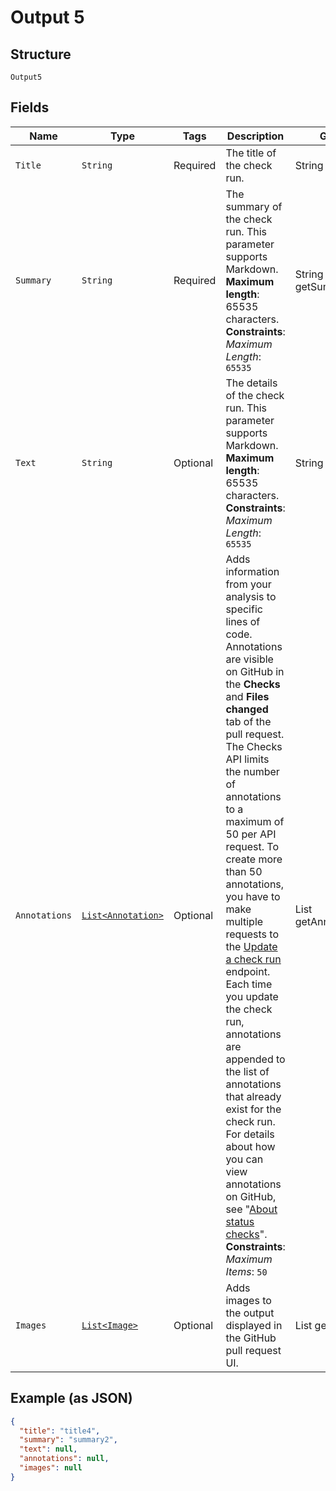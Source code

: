 
# Output 5

## Structure

`Output5`

## Fields

| Name | Type | Tags | Description | Getter | Setter |
|  --- | --- | --- | --- | --- | --- |
| `Title` | `String` | Required | The title of the check run. | String getTitle() | setTitle(String title) |
| `Summary` | `String` | Required | The summary of the check run. This parameter supports Markdown. **Maximum length**: 65535 characters.<br>**Constraints**: *Maximum Length*: `65535` | String getSummary() | setSummary(String summary) |
| `Text` | `String` | Optional | The details of the check run. This parameter supports Markdown. **Maximum length**: 65535 characters.<br>**Constraints**: *Maximum Length*: `65535` | String getText() | setText(String text) |
| `Annotations` | [`List<Annotation>`](../../doc/models/annotation.md) | Optional | Adds information from your analysis to specific lines of code. Annotations are visible on GitHub in the **Checks** and **Files changed** tab of the pull request. The Checks API limits the number of annotations to a maximum of 50 per API request. To create more than 50 annotations, you have to make multiple requests to the [Update a check run](https://docs.github.com/rest/reference/checks#update-a-check-run) endpoint. Each time you update the check run, annotations are appended to the list of annotations that already exist for the check run. For details about how you can view annotations on GitHub, see "[About status checks](https://docs.github.com/articles/about-status-checks#checks)".<br>**Constraints**: *Maximum Items*: `50` | List<Annotation> getAnnotations() | setAnnotations(List<Annotation> annotations) |
| `Images` | [`List<Image>`](../../doc/models/image.md) | Optional | Adds images to the output displayed in the GitHub pull request UI. | List<Image> getImages() | setImages(List<Image> images) |

## Example (as JSON)

```json
{
  "title": "title4",
  "summary": "summary2",
  "text": null,
  "annotations": null,
  "images": null
}
```

